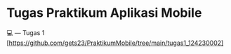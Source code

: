 # Tugas Praktikum Aplikasi Mobile

💻 — Tugas 1 [https://github.com/gets23/PraktikumMobile/tree/main/tugas1_124230002]
